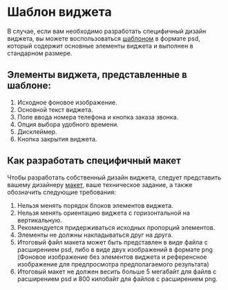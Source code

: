 # Шаблон виджета

В случае, если вам необходимо разработать специфичный дизайн виджета, вы можете воспользоваться [шаблоном](./images/widget-template.psd) в формате psd, 
который содержит основные элементы виджета и выполнен в стандарном размере.

## Элементы виджета, представленные в шаблоне:

1. Исходное фоновое изображение.
2. Основной текст виджета.
3. Поле ввода номера телефона и кнопка заказа звонка.
4. Опция выбора удобного времени.
5. Дисклеймер.
6. Кнопка закрытия виджета.

## Как разработать специфичный макет
Чтобы разработать собственный дизайн виджета, следует представить вашему дизайнеру [макет](./images/widget-template.psd), ваше техническое задание, а также обозначить следующие требования:

1. Нельзя менять порядок блоков элементов виджета.
2. Нельзя менять ориентацию виджета с горизонтальной на вертикальную.
3. Рекомендуется придерживаться исходных пропорций элементов.
4. Элементы не должны накладываться друг на друга.
5. Итоговый файл макета может быть представлен в виде файла с расширением psd, либо в виде двух изображений в формате png (Фоновое изображение без элементов виджета и референсное изображение для предпросмотра предполагаемого результата)
6. Итоговый макет не должен весить больше 5 мегабайт для файлв с расширением psd и 800 килобайт для файлов с расширением png.
